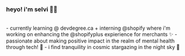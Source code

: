 ### heyo! i'm selvi 👩‍💻

<br>
-  currently learning @ devdegree.ca + interning @shopify where i'm working on enhancing the @shopifyplus expierience for merchants ✨
- passionate about making positive impact in the realm of mental health through tech! 🧠
- i find tranquility in cosmic stargazing in the night sky 🌃
